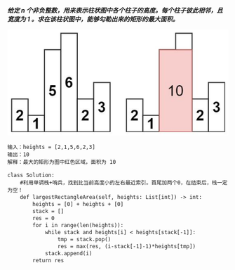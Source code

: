 ***给定 n 个非负整数，用来表示柱状图中各个柱子的高度。每个柱子彼此相邻，且宽度为 1 。求在该柱状图中，能够勾勒出来的矩形的最大面积。***

![algo12](./images/algo12.jpg)

```
输入：heights = [2,1,5,6,2,3]
输出：10
解释：最大的矩形为图中红色区域，面积为 10
```

```
class Solution:
    #利用单调栈+哨兵，找到比当前高度小的左右最近索引。首尾加两个0，在结束后，栈一定为空！
    def largestRectangleArea(self, heights: List[int]) -> int:
        heights = [0] + heights + [0]
        stack = []
        res = 0
        for i in range(len(heights)):
            while stack and heights[i] < heights[stack[-1]]:
                tmp = stack.pop()
                res = max(res, (i-stack[-1]-1)*heights[tmp])
            stack.append(i)
        return res
```